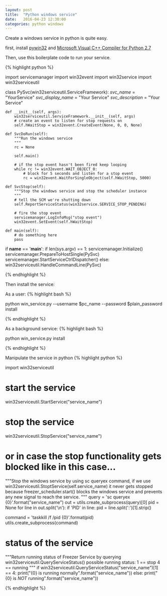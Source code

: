 ```yaml
---
layout: post
title:  "Python windows service"
date:   2016-04-23 12:30:00
categories: python windows
---
```


Create a windows service in python is quite easy.

first, install [pywin32](https://sourceforge.net/projects/pywin32/files/pywin32/Build%20219/)
and [Microsoft Visual C++ Compiler for Python 2.7](https://www.microsoft.com/en-us/download/details.aspx?id=44266)

Then, use this boilerplate code to run your service.


{% highlight python %}

import servicemanager
import win32event
import win32service
import win32serviceutil

class PySvc(win32serviceutil.ServiceFramework):
    _svc_name_ = "YourService"
    _svc_display_name_ = "Your Service"
    _svc_description_ = "Your Service"

    def __init__(self, args):
        win32serviceutil.ServiceFramework.__init__(self, args)
        # create an event to listen for stop requests on
        self.hWaitStop = win32event.CreateEvent(None, 0, 0, None)

    def SvcDoRun(self):
        """Run the windows service
        """
        rc = None

        self.main()

        # if the stop event hasn't been fired keep looping
        while rc != win32event.WAIT_OBJECT_0:
            # block for 5 seconds and listen for a stop event
            rc = win32event.WaitForSingleObject(self.hWaitStop, 5000)

    def SvcStop(self):
        """Stop the windows service and stop the scheduler instance
        """
        # tell the SCM we're shutting down
        self.ReportServiceStatus(win32service.SERVICE_STOP_PENDING)

        # fire the stop event
        servicemanager.LogInfoMsg("stop event")
        win32event.SetEvent(self.hWaitStop)

    def main(self):
        # do something here
        pass


if __name__ == '__main__':
    if len(sys.argv) == 1:
        servicemanager.Initialize()
        servicemanager.PrepareToHostSingle(PySvc)
        servicemanager.StartServiceCtrlDispatcher()
    else:
        win32serviceutil.HandleCommandLine(PySvc)


{% endhighlight %}

Then install the service:

As a user:
{% highlight bash %}

python win_service.py --username $pc_name --password $plain_password install

{% endhighlight %}


As a background service:
{% highlight bash %}

python win_service.py install

{% endhighlight %}


Manipulate the service in python
{% highlight python %}

import win32serviceutil

# start the service
win32serviceutil.StartService("service_name")

# stop the service
win32serviceutil.StopService("service_name")
# or in case the stop functionality gets blocked like in this case...
"""Stop the windows service by using sc queryex command, if we use
  win32serviceutil.StoptService(self.service_name) it never gets stopped
  because freezer_scheduler.start() blocks the windows service and
  prevents any new signal to reach the service.
  """
  query = 'sc queryex {0}'.format("service_name")
  out = utils.create_subprocess(query)[0]
  pid = None
  for line in out.split('\n'):
      if 'PID' in line:
          pid = line.split(':')[1].strip()

  command = 'taskkill /f /pid {0}'.format(pid)
  utils.create_subprocess(command)

# status of the service
"""Return running status of Freezer Service
by querying win32serviceutil.QueryServiceStatus()
possible running status:
    1 == stop
    4 == running
"""
if win32serviceutil.QueryServiceStatus("service_name")[1] == 4:
    print("{0} is running normally".format("service_name"))
else:
    print("{0} is *NOT* running".format("service_name"))

{% endhighlight %}

